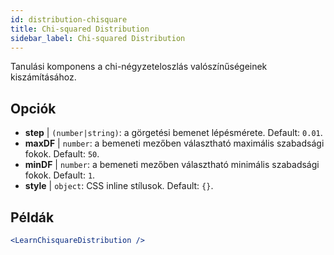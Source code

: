 ```yaml
---
id: distribution-chisquare
title: Chi-squared Distribution
sidebar_label: Chi-squared Distribution
---
```


Tanulási komponens a chi-négyzeteloszlás valószínűségeinek kiszámításához.

## Opciók

* __step__ | `(number|string)`: a görgetési bemenet lépésmérete. Default: `0.01`.
* __maxDF__ | `number`: a bemeneti mezőben választható maximális szabadsági fokok. Default: `50`.
* __minDF__ | `number`: a bemeneti mezőben választható minimális szabadsági fokok. Default: `1`.
* __style__ | `object`: CSS inline stílusok. Default: `{}`.


## Példák

```jsx live
<LearnChisquareDistribution />
```

